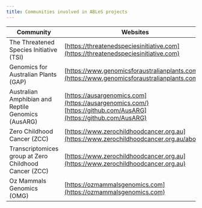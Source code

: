 ```yaml
---
title: Communities involved in ABLeS projects
---
```


| **Community** |                                                       **Websites**                                                       |
|--------------|---------------------------------------------------------------------------------------------------------------------|
| The Threatened Species Initiative (TSI)            |             [https://threatenedspeciesinitiative.com](https://threatenedspeciesinitiative.com)              |
| Genomics for Australian Plants (GAP)            |             [https://www.genomicsforaustralianplants.com](https://www.genomicsforaustralianplants.com)              |
|        Australian Amphibian and Reptile Genomics (AusARG)        | [https://ausargenomics.com](https://ausargenomics.com/) <br/>[https://github.com/AusARG](https://github.com/AusARG)  |
|    Zero Childhood Cancer (ZCC)            |            [https://www.zerochildhoodcancer.org.au](https://www.zerochildhoodcancer.org.au/about/)             |
|  Transcriptomices group at Zero Childhood Cancer (ZCC)            |            [https://www.zerochildhoodcancer.org.au](https://www.zerochildhoodcancer.org.au)             |
| Oz Mammals Genomics (OMG) |                            [https://ozmammalsgenomics.com](https://ozmammalsgenomics.com)                             |













